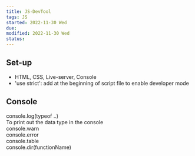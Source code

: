 ```yaml
---
title: JS-DevTool
tags: JS
started: 2022-11-30 Wed
due: 
modified: 2022-11-30 Wed
status: 
---
```

## Set-up
- HTML, CSS, Live-server, Console
- 'use strict': add at the beginning of script file to enable developer mode
## Console
console.log(typeof ..)  
	To print out the data type in the console  
console.warn  
console.error  
console.table  
console.dir(functionName)